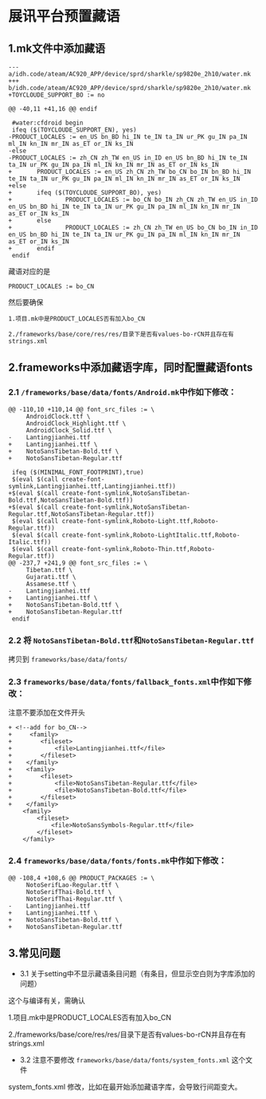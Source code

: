 
# 展讯平台预置藏语

## 1.mk文件中添加藏语

	--- a/idh.code/ateam/AC920_APP/device/sprd/sharkle/sp9820e_2h10/water.mk
	+++ b/idh.code/ateam/AC920_APP/device/sprd/sharkle/sp9820e_2h10/water.mk
	+TOYCLOUDE_SUPPORT_BO := no
	 
	@@ -40,11 +41,16 @@ endif
	 
	 #water:cfdroid begin
	 ifeq ($(TOYCLOUDE_SUPPORT_EN), yes)
	-PRODUCT_LOCALES := en_US bn_BD hi_IN te_IN ta_IN ur_PK gu_IN pa_IN ml_IN kn_IN mr_IN as_ET or_IN ks_IN
	-else 
	-PRODUCT_LOCALES := zh_CN zh_TW en_US in_ID en_US bn_BD hi_IN te_IN ta_IN ur_PK gu_IN pa_IN ml_IN kn_IN mr_IN as_ET or_IN ks_IN
	+       PRODUCT_LOCALES := en_US zh_CN zh_TW bo_CN bo_IN bn_BD hi_IN te_IN ta_IN ur_PK gu_IN pa_IN ml_IN kn_IN mr_IN as_ET or_IN ks_IN
	+else
	+       ifeq ($(TOYCLOUDE_SUPPORT_BO), yes)
	+               PRODUCT_LOCALES := bo_CN bo_IN zh_CN zh_TW en_US in_ID en_US bn_BD hi_IN te_IN ta_IN ur_PK gu_IN pa_IN ml_IN kn_IN mr_IN as_ET or_IN ks_IN
	+       else
	+               PRODUCT_LOCALES := zh_CN zh_TW en_US bo_CN bo_IN in_ID en_US bn_BD hi_IN te_IN ta_IN ur_PK gu_IN pa_IN ml_IN kn_IN mr_IN as_ET or_IN ks_IN
	+       endif
	 endif

藏语对应的是
	
 `PRODUCT_LOCALES := bo_CN`

然后要确保 

	1.项目.mk中是PRODUCT_LOCALES否有加入bo_CN
	
	2./frameworks/base/core/res/res/目录下是否有values-bo-rCN并且存在有strings.xml

## 2.frameworks中添加藏语字库，同时配置藏语fonts

### 2.1 `/frameworks/base/data/fonts/Android.mk`中作如下修改：

	@@ -110,10 +110,14 @@ font_src_files := \
	     AndroidClock.ttf \
	     AndroidClock_Highlight.ttf \
	     AndroidClock_Solid.ttf \
	-    Lantingjianhei.ttf
	+    Lantingjianhei.ttf \
	+    NotoSansTibetan-Bold.ttf \
	+    NotoSansTibetan-Regular.ttf

	 ifeq ($(MINIMAL_FONT_FOOTPRINT),true)
	 $(eval $(call create-font-symlink,Lantingjianhei.ttf,Lantingjianhei.ttf))
	+$(eval $(call create-font-symlink,NotoSansTibetan-Bold.ttf,NotoSansTibetan-Bold.ttf))
	+$(eval $(call create-font-symlink,NotoSansTibetan-Regular.ttf,NotoSansTibetan-Regular.ttf))
	 $(eval $(call create-font-symlink,Roboto-Light.ttf,Roboto-Regular.ttf))
	 $(eval $(call create-font-symlink,Roboto-LightItalic.ttf,Roboto-Italic.ttf))
	 $(eval $(call create-font-symlink,Roboto-Thin.ttf,Roboto-Regular.ttf))
	@@ -237,7 +241,9 @@ font_src_files := \
	     Tibetan.ttf \
	     Gujarati.ttf \
	     Assamese.ttf \
	-    Lantingjianhei.ttf
	+    Lantingjianhei.ttf \
	+    NotoSansTibetan-Bold.ttf \
	+    NotoSansTibetan-Regular.ttf
	 endif
### 2.2 将 `NotoSansTibetan-Bold.ttf`和`NotoSansTibetan-Regular.ttf` 

拷贝到 `frameworks/base/data/fonts/`


### 2.3 `frameworks/base/data/fonts/fallback_fonts.xml`中作如下修改：

注意不要添加在文件开头

	+ <!--add for bo_CN--> 
	+     <family>
	+        <fileset>
	+            <file>Lantingjianhei.ttf</file>
	+        </fileset>
	+    </family> 
	+    <family>
	+        <fileset>
	+            <file>NotoSansTibetan-Regular.ttf</file>
	+            <file>NotoSansTibetan-Bold.ttf</file>
	+        </fileset>
	+    </family>
	    <family>
	        <fileset>
	            <file>NotoSansSymbols-Regular.ttf</file>
	        </fileset>
	    </family>

### 2.4 `frameworks/base/data/fonts/fonts.mk`中作如下修改：

	@@ -108,4 +108,6 @@ PRODUCT_PACKAGES := \
	     NotoSerifLao-Regular.ttf \
	     NotoSerifThai-Bold.ttf \
	     NotoSerifThai-Regular.ttf \
	-    Lantingjianhei.ttf
	+    Lantingjianhei.ttf \
	+    NotoSansTibetan-Bold.ttf \
	+    NotoSansTibetan-Regular.ttf

## 3.常见问题

* 3.1 关于setting中不显示藏语条目问题（有条目，但显示空白则为字库添加的问题）

这个与编译有关，需确认

1.项目.mk中是PRODUCT_LOCALES否有加入bo_CN

2./frameworks/base/core/res/res/目录下是否有values-bo-rCN并且存在有strings.xml

* 3.2 注意不要修改 `frameworks/base/data/fonts/system_fonts.xml` 这个文件


system_fonts.xml 修改，比如在最开始添加藏语字库，会导致行间距变大。